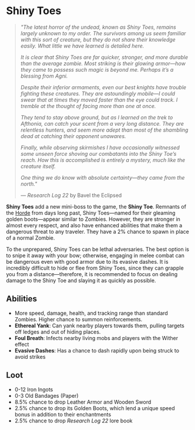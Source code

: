 # Shiny Toes

> *"The latest horror of the undead, known as Shiny Toes, remains largely unknown to my order. The survivors among us seem familiar with this sort of creature, but they do not share their knowledge easily. What little we have learned is detailed here.*
>
> *It is clear that Shiny Toes are far quicker, stronger, and more durable than the average zombie. Most striking is their glowing armor—how they came to possess such magic is beyond me. Perhaps it’s a blessing from Agni.*
>
> *Despite their inferior armaments, even our best knights have trouble fighting these creatures. They are astoundingly mobile—I could swear that at times they moved faster than the eye could track. I tremble at the thought of facing more than one at once.*
>
> *They tend to stay above ground, but as I learned on the trek to Afthonia, can catch your scent from a very long distance. They are relentless hunters, and seem more adept than most of the shambling dead at catching their opponent unawares.*
>
> *Finally, while observing skirmishes I have occasionally witnessed some unseen force shoving our combatants into the Shiny Toe’s reach. How this is accomplished is entirely a mystery, much like the creature itself.*
>
> *One thing we do know with absolute certainty—they came from the north."*
>
> — *Research Log 22* by Bavel the Eclipsed

**Shiny Toes** add a new mini-boss to the game, the **Shiny Toe**. Remnants of the [Horde](https://wiki.shotbow.net/MineZ_Mobs) from days long past, Shiny Toes—named for their gleaming golden boots—appear similar to Zombies. However, they are stronger in almost every respect, and also have enhanced abilities that make them a dangerous threat to any traveler. They have a 2% chance to spawn in place of a normal Zombie.

To the unprepared, Shiny Toes can be lethal adversaries. The best option is to snipe it away with your bow; otherwise, engaging in melee combat can be dangerous even with good armor due to its evasive dashes. It is incredibly difficult to hide or flee from Shiny Toes, since they can grapple you from a distance—therefore, it is recommended to focus on dealing damage to the Shiny Toe and slaying it as quickly as possible.

## Abilities

* More speed, damage, health, and tracking range than standard Zombies. Higher chance to summon reinforcements.
* **Ethereal Yank**: Can yank nearby players towards them, pulling targets off ledges and out of hiding places.
* **Foul Breath**: Infects nearby living mobs and players with the Wither effect
* **Evasive Dashes**: Has a chance to dash rapidly upon being struck to avoid strikes

## Loot

* 0-12 Iron Ingots
* 0-3 Old Bandages (Paper)
* 8.5% chance to drop Leather Armor and Wooden Sword
* 2.5% chance to drop its Golden Boots, which lend a unique speed bonus in addition to their enchantments
* 2.5% chance to drop *Research Log 22* lore book
